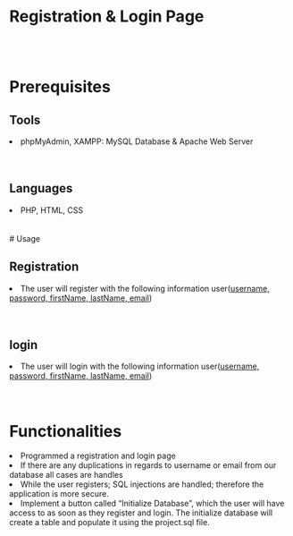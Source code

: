 # Registration & Login Page
<br></br>

# Prerequisites 
<h2>Tools</h2>
<li>phpMyAdmin, XAMPP: MySQL Database & Apache Web Server</li>
<br></br>

<h2>Languages</h2> 
<li>PHP, HTML, CSS</li>
<br></br>
# Usage
<h2>Registration</h2>
<li>
    The user will register with the following information user(<u>username, password, firstName, lastName, email</u>) 
</li>  
<br></br>

<h2>login</h2>
<li>
    The user will login with the following information user(<u>username, password, firstName, lastName, email</u>) 
</li>  
<br></br>

# Functionalities

<li>
    Programmed a registration and login page
</li>   

<li>
    If there are any duplications in regards to username or email from our database all cases are handles 
</li>  

<li>
    While the user registers; SQL injections are handled; therefore the application is more secure. 
</li> 
<li>
    Implement a button  called  “Initialize  Database”, which the user will have access to as soon as they register and login. The initialize  database will create a table and populate it using the project.sql file.
</li>
